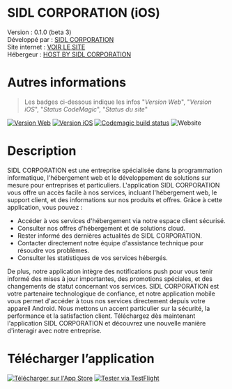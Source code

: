 # SIDL CORPORATION (iOS)
Version : 0.1.0 (beta 3)</br>
Développé par : [SIDL CORPORATION](https://www.sidl-corporation.fr/)</br>
Site internet : [VOIR LE SITE](https://www.sidl-corporation.fr/)</br>
Hébergeur : [HOST BY SIDL CORPORATION](https://www.host-by-sidlcorporation.fr/)</br>

# Autres informations
> Les badges ci-dessous indique les infos "_Version Web_", "_Version iOS_", "_Status CodeMagic_", "_Status du site_"

[![Version Web](https://img.shields.io/badge/dynamic/json?url=https://raw.githubusercontent.com/SIDL-C0R0RATI0N/sidlcorporation/0.1.0-beta-3/package.json&query=$.version_web&label=Web&color=orange)](https://github.com/SIDL-C0R0RATI0N/sidlcorporation) [![Version iOS](https://img.shields.io/badge/dynamic/json?url=https://raw.githubusercontent.com/SIDL-C0R0RATI0N/sidlcorporation/0.1.0-beta-3/package.json&query=$.version_ios&label=iOS&color=blue)](https://github.com/SIDL-C0R0RATI0N/sidlcorporation) [![Codemagic build status](https://api.codemagic.io/apps/67e95ae95ee84b50fa27c3ae/67e95ae95ee84b50fa27c3ad/status_badge.svg)](https://codemagic.io/app/67e95ae95ee84b50fa27c3ae/67e95ae95ee84b50fa27c3ad/latest_build) ![Website](https://img.shields.io/website?url=https%3A%2F%2Fwww.sidl-corporation.fr%2F)

# Description
SIDL CORPORATION est une entreprise spécialisée dans la programmation informatique, l'hébergement web et le développement de solutions sur mesure pour entreprises et particuliers. L'application SIDL CORPORATION vous offre un accès facile à nos services, incluant l'hébergement web, le support client, et des informations sur nos produits et offres.
Grâce à cette application, vous pouvez :

- Accéder à vos services d'hébergement via notre espace client sécurisé.
- Consulter nos offres d'hébergement et de solutions cloud.
- Rester informé des dernières actualités de SIDL CORPORATION.
- Contacter directement notre équipe d'assistance technique pour résoudre vos problèmes.
- Consulter les statistiques de vos services hébergés.

De plus, notre application intègre des notifications push pour vous tenir informé des mises à jour importantes, des promotions spéciales, et des changements de statut concernant vos services.
SIDL CORPORATION est votre partenaire technologique de confiance, et notre application mobile vous permet d'accéder à tous nos services directement depuis votre appareil Android. Nous mettons un accent particulier sur la sécurité, la performance et la satisfaction client. Téléchargez dès maintenant l'application SIDL CORPORATION et découvrez une nouvelle manière d'interagir avec notre entreprise.

# Télécharger l’application

[![Télécharger sur l'App Store](https://img.shields.io/badge/-Télécharger%20dans%20Apps%20Store-black?style=for-the-badge&logo=apple&logoColor=white)](https://apps.apple.com/us/app/sidl-corporation/id6741682590) [![Tester via TestFlight](https://img.shields.io/badge/-Tester%20via%20TestFlight-blue?style=for-the-badge&logo=apple&logoColor=white)](https://testflight.apple.com/join/fWzwKrJU)